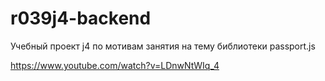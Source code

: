 # r039j4-backend
Учебный проект j4 по мотивам занятия на тему библиотеки passport.js

https://www.youtube.com/watch?v=LDnwNtWIq_4


